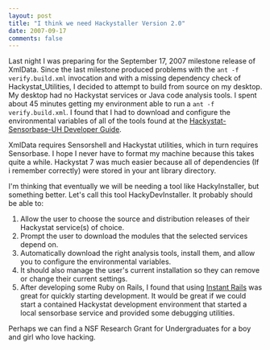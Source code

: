 ```yaml
---
layout: post
title: "I think we need Hackystaller Version 2.0"
date: 2007-09-17
comments: false
---
```



Last night I was preparing for the September 17, 2007 milestone release of XmlData. Since the last milestone produced problems with the `ant -f verify.build.xml` invocation and with a missing dependency
check of Hackystat_Utilities, I decided to attempt to build from source on my desktop. My desktop had no 
Hackystat services or Java code analysis tools. I spent about 45 minutes getting my environment able to 
run a `ant -f verify.build.xml`. I found that I had to download and configure the environmental variables 
of all of the tools found at the [Hackystat-Sensorbase-UH Developer Guide][1].

XmlData requires Sensorshell and Hackystat utilities, which in turn requires Sensorbase. I hope I never
have to format my machine because this takes quite a while. Hackystat 7 was much easier because all of dependencies (If i remember correctly) were stored in your ant library directory.

I'm thinking that eventually we will be needing a tool like HackyInstaller, but something better. Let's call this tool HackyDevInstaller. It probably should be able to: 

1. Allow the user to choose the source and distribution releases of their Hackystat service(s) of choice.
2. Prompt the user to download the modules that the selected services depend on. 
3. Automatically download the right analysis tools, install them, and allow you to configure the 
environmental variables. 
4. It should also manage the user's current installation so they can remove or change their current 
settings. 
5. After developing some Ruby on Rails, I found that using [Instant Rails][2]  was great for quickly 
starting development. It would be great if we could start a contained Hackystat development environment 
that started a local sensorbase service and provided some debugging utilities.

Perhaps we can find a NSF Research Grant for Undergraduates for a boy and girl who love hacking.


  [1]: http://code.google.com/p/hackystat-sensorbase-uh/wiki/DeveloperGuide
  [2]: http://instantrails.rubyforge.org/wiki/wiki.pl
